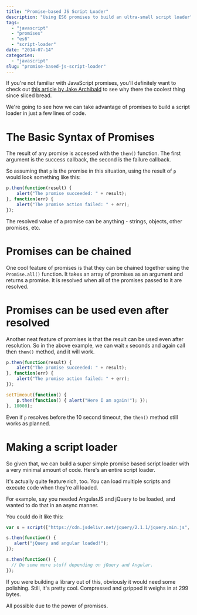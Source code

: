 ```yaml
---
title: "Promise-based JS Script Loader"
description: "Using ES6 promises to build an ultra-small script loader"
tags:
  - "javascript"
  - "promises"
  - "es6"
  - "script-loader"
date: "2014-07-14"
categories:
  - "javascript"
slug: "promise-based-js-script-loader"
---
```


If you're not familiar with JavaScript promises, you'll definitely want to check out [this article by Jake Archibald](http://www.html5rocks.com/en/tutorials/es6/promises/) to see why there the coolest thing since sliced bread.

We're going to see how we can take advantage of promises to build a script loader in just a few lines of code.

# The Basic Syntax of Promises

The result of any promise is accessed with the `then()` function. The first argument is the success callback, the second is the failure callback.

So assuming that `p` is the promise in this situation, using the result of `p` would look something like this:

```javascript
p.then(function(result) {
	alert("The promise succeeded: " + result);
}, function(err) {
	alert("The promise action failed: " + err);
});
```

The resolved value of a promise can be anything - strings, objects, other promises, etc.

# Promises can be chained

One cool feature of promises is that they can be chained together using the `Promise.all()` function. It takes an array of promises as an argument and returns a promise. It is resolved when all of the promises passed to it are resolved.

# Promises can be used even after resolved

Another neat feature of promises is that the result can be used even after resolution. So in the above example, we can wait `x` seconds and again call then `then()` method, and it will work.

```javascript
p.then(function(result) {
	alert("The promise succeeded: " + result);
}, function(err) {
	alert("The promise action failed: " + err);
});

setTimeout(function() { 
	p.then(function() { alert("Here I am again!"); });
}, 10000);
```

Even if `p` resolves before the 10 second timeout, the `then()` method still works as planned.

# Making a script loader

So given that, we can build a super simple promise based script loader with a very minimal amount of code. Here's an entire script loader.

<script src="https://gist.github.com/bradberger/9d3ba85c63c21b317f5d.js"></script>

It's actually quite feature rich, too. You can load multiple scripts and execute code when they're all loaded.

For example, say you needed AngularJS and jQuery to be loaded, and wanted to do that in an async manner.

You could do it like this:

```javascript
var s = script(["https://cdn.jsdelivr.net/jquery/2.1.1/jquery.min.js", "https://cdn.jsdelivr.net/angularjs/1.2.20/angular.min.js"]);

s.then(function() {
   alert("jQuery and angular loaded!");
});

s.then(function() {
  // Do some more stuff depending on jQuery and Angular.
});

```

If you were building a library out of this, obviously it would need some polishing. Still, it's pretty cool. Compressed and gzipped it weighs in at 299 bytes. 

All  possible due to the power of promises.
